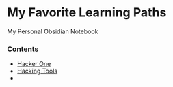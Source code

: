 # My Favorite Learning Paths
My Personal Obsidian Notebook

### Contents 
* [Hacker One](/Hacker-One)
* [Hacking Tools](/Hacking%20Tools)
* 

 
